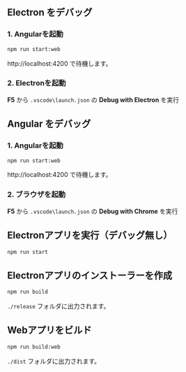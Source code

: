 ## Electron をデバッグ

### 1. Angularを起動
```bash
npm run start:web
```
http://localhost:4200 で待機します。

### 2. Electronを起動
**F5** から
`.vscode\launch.json` の
**Debug with Electron** を実行




## Angular をデバッグ

### 1. Angularを起動
```bash
npm run start:web
```
http://localhost:4200 で待機します。

### 2. ブラウザを起動
**F5** から
`.vscode\launch.json` の
**Debug with Chrome** を実行




## Electronアプリを実行（デバッグ無し）
```bash
npm run start
```




## Electronアプリのインストーラーを作成
```bash
npm run build
```
`./release` フォルダに出力されます。




## Webアプリをビルド
```bash
npm run build:web
```
`./dist` フォルダに出力されます。